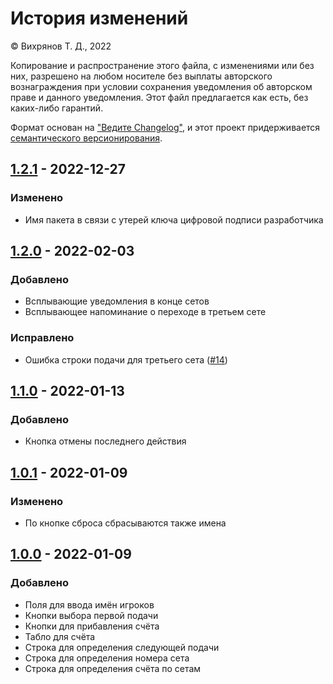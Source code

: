 # История изменений

© Вихрянов Т. Д., 2022

Копирование и распространение этого файла, с изменениями или без них, разрешено на любом носителе без выплаты авторского вознаграждения при условии сохранения уведомления об авторском праве  и данного уведомления. Этот файл предлагается как есть, без каких-либо гарантий.

Формат основан на ["Ведите Changelog"](https://keepachangelog.com/ru/1.0.0/), и этот проект придерживается [семантического версионирования](https://semver.org/lang/ru/spec/v2.0.0.html).

## [1.2.1](https://github.com/TimWCA/ShowdownScore/releases/tag/v1.2.1) - 2022-12-27
### Изменено
- Имя пакета в связи с утерей ключа цифровой подписи разработчика

## [1.2.0](https://github.com/TimWCA/ShowdownScore/releases/tag/v1.2.0) - 2022-02-03
### Добавлено
- Всплывающие уведомления в конце сетов
- Всплывающее напоминание о переходе в третьем сете
### Исправлено
- Ошибка строки подачи для третьего сета ([#14](https://github.com/TimWCA/ShowdownScore/issues/14))

## [1.1.0](https://github.com/TimWCA/ShowdownScore/releases/tag/v1.1.0) - 2022-01-13
### Добавлено
- Кнопка отмены последнего действия

## [1.0.1](https://github.com/TimWCA/ShowdownScore/releases/tag/v1.0.1) - 2022-01-09
### Изменено
- По кнопке сброса сбрасываются также имена

## [1.0.0](https://github.com/TimWCA/ShowdownScore/releases/tag/v1.0.0) - 2022-01-09
### Добавлено
- Поля для ввода имён игроков
- Кнопки выбора первой подачи
- Кнопки для прибавления счёта
- Табло для счёта
- Строка для определения следующей подачи
- Строка для определения номера сета
- Строка для определения счёта по сетам
